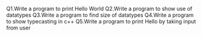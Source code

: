 Q1.Write a program to print Hello World
Q2.Write a program to show use of datatypes
Q3.Write a program to find size of datatypes
Q4.Write a program to show typecasting in c++
Q5.Write a program to print Hello <yourname> by taking input from user